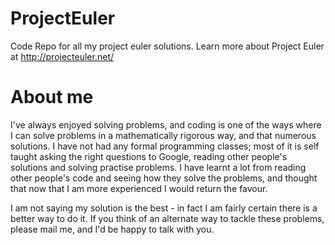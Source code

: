 ProjectEuler
============

Code Repo for all my project euler solutions.
Learn more about Project Euler at http://projecteuler.net/

About me
========

I've always enjoyed solving problems, and coding is one of the ways where I can solve problems in a mathematically rigorous way, and that numerous solutions. I have not had any formal programming classes; most of it is self taught asking the right questions to Google, reading other people's solutions and solving practise problems. I have learnt a lot from reading other people's code and seeing how they solve the problems, and thought that now that I am more experienced I would return the favour.

I am not saying my solution is the best - in fact I am fairly certain there is a better way to do it. If you think of an alternate way to tackle these problems, please mail me, and I'd be happy to talk with you.




